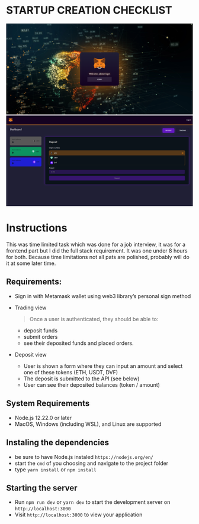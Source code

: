 # STARTUP CREATION CHECKLIST

![Project Login Screenshot](1.png)
![Project DashboardScreenshot](2.png)

# Instructions

This was time limited task which was done for a job interview, it was for a frontend part but I did the full stack requirement.
It was one under 8 hours for both. Because time limitations not all pats are polished, probably will do it at some later time.

## Requirements:

- Sign in with Metamask wallet using web3 library’s personal sign method
- Trading view

  > Once a user is authenticated, they should be able to:

  - deposit funds
  - submit orders
  - see their deposited funds and placed orders.

- Deposit view
  - User is shown a form where they can input an amount and select one of these tokens (ETH, USDT, DVF)
  - The deposit is submitted to the API (see below)
  - User can see their deposited balances (token / amount)

## System Requirements

- Node.js 12.22.0 or later
- MacOS, Windows (including WSL), and Linux are supported

## Instaling the dependencies

- be sure to have Node.js instaled `https://nodejs.org/en/`
- start the `cmd` of you choosing and navigate to the project folder
- type `yarn install` or `npm install`

## Starting the server

- Run `npm run dev` or `yarn dev` to start the development server on `http://localhost:3000`
- Visit `http://localhost:3000` to view your application
